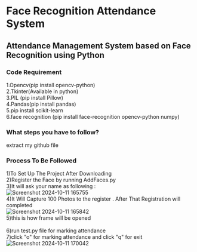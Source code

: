 # Face Recognition Attendance System
## Attendance Management System based on Face Recognition using Python
### Code Requirement
1.Opencv(pip install opencv-python) <br> 
2.Tkinter(Available in python)  <br> 
3.PIL (pip install Pillow) <br> 
4.Pandas(pip install pandas) <br> 
5.pip install scikit-learn <br> 
6.face recognition (pip install face-recognition opencv-python numpy) <br> 
### What steps you have to follow?
extract my github file <br> 
### Process To Be Followed 
1)To Set Up The Project After Downloading <br> 
2)Register the Face by running AddFaces.py <br> 
3)It will ask your name as following : <br> 
![Screenshot 2024-10-11 165755](https://github.com/user-attachments/assets/3cd6945d-7968-4cfc-bdc4-69f19395042a) <br> 
4)It Will Capture 100 Photos to the register . After That Registration will completed <br> 
![Screenshot 2024-10-11 165842](https://github.com/user-attachments/assets/7e7cbd7f-d65a-4549-898b-aa04e92b8cf5) <br> 
5)this is how frame will be opened <br>  
6)run test.py file for marking attendance <br> 
7)click "o" for marking attendance and click "q" for exit <br> 
![Screenshot 2024-10-11 170042](https://github.com/user-attachments/assets/eb8ccf5a-39b4-4459-8ec4-7ee0685d86d4)


